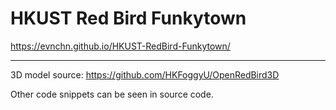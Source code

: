 # HKUST Red Bird Funkytown

https://evnchn.github.io/HKUST-RedBird-Funkytown/

___

3D model source: https://github.com/HKFoggyU/OpenRedBird3D

Other code snippets can be seen in source code. 
